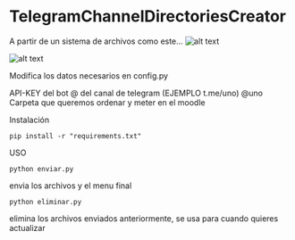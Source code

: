 # TelegramChannelDirectoriesCreator

A partir de un sistema de archivos como este...
![alt text](https://i.imgur.com/3mN2j3u.png)

![alt text](https://i.imgur.com/9ZF4DdE.png)


Modifica los datos necesarios en config.py

API-KEY del bot
@ del canal de telegram (EJEMPLO t.me/uno) @uno
Carpeta que queremos ordenar y meter en el moodle

Instalación
```
pip install -r "requirements.txt"
```



USO

```
python enviar.py
```

envia los archivos y el menu final

```
python eliminar.py
```

elimina los archivos enviados anteriormente, se usa para cuando quieres actualizar




